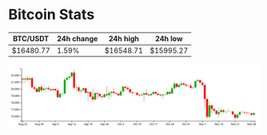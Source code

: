 # Bitcoin Stats

BTC/USDT|24h change|24h high|24h low|
|---|---|---|---|
|$16480.77|1.59%|$16548.71|$15995.27|

<img src="./chart.svg">
